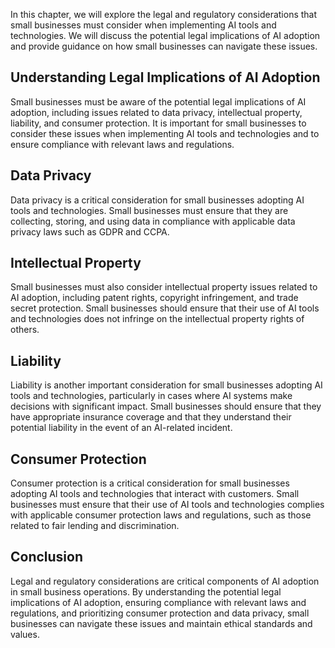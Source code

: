 
In this chapter, we will explore the legal and regulatory considerations that small businesses must consider when implementing AI tools and technologies. We will discuss the potential legal implications of AI adoption and provide guidance on how small businesses can navigate these issues.

Understanding Legal Implications of AI Adoption
-----------------------------------------------

Small businesses must be aware of the potential legal implications of AI adoption, including issues related to data privacy, intellectual property, liability, and consumer protection. It is important for small businesses to consider these issues when implementing AI tools and technologies and to ensure compliance with relevant laws and regulations.

Data Privacy
------------

Data privacy is a critical consideration for small businesses adopting AI tools and technologies. Small businesses must ensure that they are collecting, storing, and using data in compliance with applicable data privacy laws such as GDPR and CCPA.

Intellectual Property
---------------------

Small businesses must also consider intellectual property issues related to AI adoption, including patent rights, copyright infringement, and trade secret protection. Small businesses should ensure that their use of AI tools and technologies does not infringe on the intellectual property rights of others.

Liability
---------

Liability is another important consideration for small businesses adopting AI tools and technologies, particularly in cases where AI systems make decisions with significant impact. Small businesses should ensure that they have appropriate insurance coverage and that they understand their potential liability in the event of an AI-related incident.

Consumer Protection
-------------------

Consumer protection is a critical consideration for small businesses adopting AI tools and technologies that interact with customers. Small businesses must ensure that their use of AI tools and technologies complies with applicable consumer protection laws and regulations, such as those related to fair lending and discrimination.

Conclusion
----------

Legal and regulatory considerations are critical components of AI adoption in small business operations. By understanding the potential legal implications of AI adoption, ensuring compliance with relevant laws and regulations, and prioritizing consumer protection and data privacy, small businesses can navigate these issues and maintain ethical standards and values.
